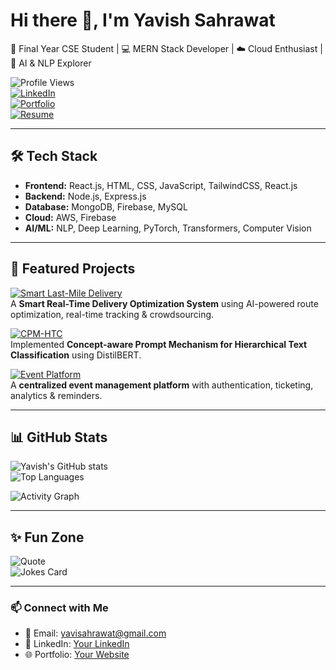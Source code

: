 # Hi there 👋, I'm Yavish Sahrawat  

🚀 Final Year CSE Student | 💻 MERN Stack Developer | ☁️ Cloud Enthusiast | 🤖 AI & NLP Explorer  

![Profile Views](https://komarev.com/ghpvc/?username=yavishsahrawat40&color=blue)  
[![LinkedIn](https://img.shields.io/badge/LinkedIn-blue?logo=linkedin&logoColor=white)](https://www.linkedin.com/in/yavish-sahrawat-62017325/)  
[![Portfolio](https://img.shields.io/badge/Portfolio-%230077B5?logo=vercel&logoColor=white)](https://yavishsahrawat.vercel.app/)  
[![Resume](https://img.shields.io/badge/Resume-PDF-red?logo=adobeacrobatreader&logoColor=white)](https://www.canva.com/design/DAGsfy7qol4/BWwgA79-8KhHvKY4fdJ4bw/edit?utm_content=DAGsfy7qol4&utm_campaign=designshare&utm_medium=link2&utm_source=sharebutton)  

---

## 🛠️ Tech Stack  
- **Frontend:** React.js, HTML, CSS, JavaScript, TailwindCSS, React.js  
- **Backend:** Node.js, Express.js  
- **Database:** MongoDB, Firebase, MySQL  
- **Cloud:** AWS, Firebase  
- **AI/ML:** NLP, Deep Learning, PyTorch, Transformers, Computer Vision

---

## 📌 Featured Projects  

[![Smart Last-Mile Delivery](https://github-readme-stats.vercel.app/api/pin/?username=yavishsahrawat40&repo=swiftShip&theme=radical)](https://github.com/yavishsahrawat40/swiftShip)  
A **Smart Real-Time Delivery Optimization System** using AI-powered route optimization, real-time tracking & crowdsourcing.  

[![CPM-HTC](https://github-readme-stats.vercel.app/api/pin/?username=yavishsahrawat40&repo=CPM-Based-Classification&theme=radical)](https://github.com/yavishsahrawat40/CPM-Based-Classification)  
Implemented **Concept-aware Prompt Mechanism for Hierarchical Text Classification** using DistilBERT.   

[![Event Platform](https://github-readme-stats.vercel.app/api/pin/?username=yavishsahrawat40&repo=Konnect-web-app&theme=radical)](https://github.com/yavishsahrawat40/Konnect-web-app)  
A **centralized event management platform** with authentication, ticketing, analytics & reminders.  

---

## 📊 GitHub Stats  

![Yavish's GitHub stats](https://github-readme-stats.vercel.app/api?username=yavishsahrawat40&show_icons=true&theme=radical)  
![Top Languages](https://github-readme-stats.vercel.app/api/top-langs/?username=yavishsahrawat40&layout=compact&theme=tokyonight)  

![Activity Graph](https://github-readme-activity-graph.vercel.app/graph?username=yavishsahrawat40&theme=dracula)  

---

## ✨ Fun Zone  
![Quote](https://quotes-github-readme.vercel.app/api?type=horizontal&theme=radical)  
![Jokes Card](https://readme-jokes.vercel.app/api?theme=dark)  

---

### 📫 Connect with Me  
- 📧 Email: yavisahrawat@gmail.com  
- 💼 LinkedIn: [Your LinkedIn](https://www.linkedin.com/in/yavish-sahrawat-62017325/)  
- 🌐 Portfolio: [Your Website](https://yavishsahrawat.vercel.app/)  
